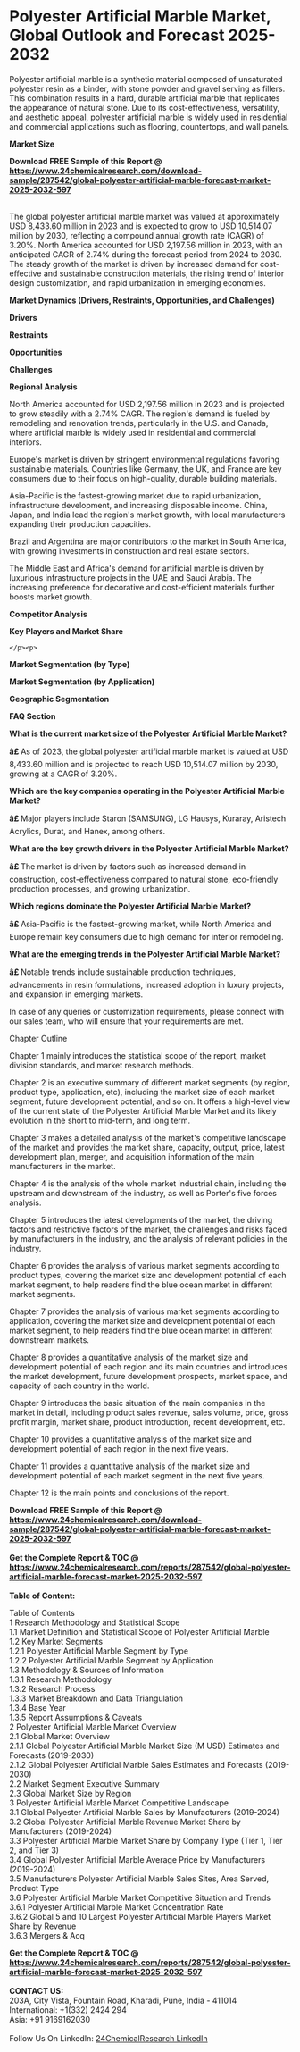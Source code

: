 <h1>Polyester Artificial Marble Market, Global Outlook and Forecast 2025-2032</h1><p>Polyester artificial marble is a synthetic material composed of unsaturated polyester resin as a binder, with stone powder and gravel serving as fillers. This combination results in a hard, durable artificial marble that replicates the appearance of natural stone. Due to its cost-effectiveness, versatility, and aesthetic appeal, polyester artificial marble is widely used in residential and commercial applications such as flooring, countertops, and wall panels.</p><p>
<strong>Market Size</strong></p><p>
</p><div><b>Download FREE Sample of this Report @ 
            <a href="https://www.24chemicalresearch.com/download-sample/287542/global-polyester-artificial-marble-forecast-market-2025-2032-597">
            https://www.24chemicalresearch.com/download-sample/287542/global-polyester-artificial-marble-forecast-market-2025-2032-597</a></b></div><br><p>The global polyester artificial marble market was valued at approximately USD 8,433.60 million in 2023 and is expected to grow to USD 10,514.07 million by 2030, reflecting a compound annual growth rate (CAGR) of 3.20%. North America accounted for USD 2,197.56 million in 2023, with an anticipated CAGR of 2.74% during the forecast period from 2024 to 2030. The steady growth of the market is driven by increased demand for cost-effective and sustainable construction materials, the rising trend of interior design customization, and rapid urbanization in emerging economies.</p><p>
<strong>Market Dynamics (Drivers, Restraints, Opportunities, and Challenges)</strong></p><p>
<strong>Drivers</strong></p><p>
</p><p>
<strong>Restraints</strong></p><p>
</p><p>
<strong>Opportunities</strong></p><p>
</p><p>
<strong>Challenges</strong></p><p>
</p><p>
<strong>Regional Analysis</strong></p><p>
</p><p>
</p><p>North America accounted for USD 2,197.56 million in 2023 and is projected to grow steadily with a 2.74% CAGR. The region's demand is fueled by remodeling and renovation trends, particularly in the U.S. and Canada, where artificial marble is widely used in residential and commercial interiors.</p><p>
</p><p>
</p><p>Europe's market is driven by stringent environmental regulations favoring sustainable materials. Countries like Germany, the UK, and France are key consumers due to their focus on high-quality, durable building materials.</p><p>
</p><p>
</p><p>Asia-Pacific is the fastest-growing market due to rapid urbanization, infrastructure development, and increasing disposable income. China, Japan, and India lead the region's market growth, with local manufacturers expanding their production capacities.</p><p>
</p><p>
</p><p>Brazil and Argentina are major contributors to the market in South America, with growing investments in construction and real estate sectors.</p><p>
</p><p>
</p><p>The Middle East and Africa's demand for artificial marble is driven by luxurious infrastructure projects in the UAE and Saudi Arabia. The increasing preference for decorative and cost-efficient materials further boosts market growth.</p><p>
<strong>Competitor Analysis</strong></p><p>
<strong>Key Players and Market Share</strong></p><p>

	</p><p>
<strong>Market Segmentation (by Type)</strong></p><p>
</p><p>
<strong>Market Segmentation (by Application)</strong></p><p>
</p><p>
<strong>Geographic Segmentation</strong></p><p>
</p><p>
<strong>FAQ Section</strong></p><p>
<strong>What is the current market size of the Polyester Artificial Marble Market?</strong></p><p>
</p><p><strong>â£ </strong>As of 2023, the global polyester artificial marble market is valued at USD 8,433.60 million and is projected to reach USD 10,514.07 million by 2030, growing at a CAGR of 3.20%.</p><p>
<strong>Which are the key companies operating in the Polyester Artificial Marble Market?</strong></p><p>
</p><p><strong>â£ </strong>Major players include Staron (SAMSUNG), LG Hausys, Kuraray, Aristech Acrylics, Durat, and Hanex, among others.</p><p>
<strong>What are the key growth drivers in the Polyester Artificial Marble Market?</strong></p><p>
</p><p><strong>â£ </strong>The market is driven by factors such as increased demand in construction, cost-effectiveness compared to natural stone, eco-friendly production processes, and growing urbanization.</p><p>
<strong>Which regions dominate the Polyester Artificial Marble Market?</strong></p><p>
</p><p><strong>â£ </strong>Asia-Pacific is the fastest-growing market, while North America and Europe remain key consumers due to high demand for interior remodeling.</p><p>
<strong>What are the emerging trends in the Polyester Artificial Marble Market?</strong></p><p>
</p><p><strong>â£ </strong>Notable trends include sustainable production techniques, advancements in resin formulations, increased adoption in luxury projects, and expansion in emerging markets.</p><p>
</p><p>
</p><p>
In case of any queries or customization requirements, please connect with our sales team, who will ensure that your requirements are met.</p><p>
Chapter Outline</p><p>
Chapter 1 mainly introduces the statistical scope of the report, market division standards, and market research methods.</p><p>
Chapter 2 is an executive summary of different market segments (by region, product type, application, etc), including the market size of each market segment, future development potential, and so on. It offers a high-level view of the current state of the Polyester Artificial Marble Market and its likely evolution in the short to mid-term, and long term.</p><p>
Chapter 3 makes a detailed analysis of the market's competitive landscape of the market and provides the market share, capacity, output, price, latest development plan, merger, and acquisition information of the main manufacturers in the market.</p><p>
Chapter 4 is the analysis of the whole market industrial chain, including the upstream and downstream of the industry, as well as Porter's five forces analysis.</p><p>
Chapter 5 introduces the latest developments of the market, the driving factors and restrictive factors of the market, the challenges and risks faced by manufacturers in the industry, and the analysis of relevant policies in the industry.</p><p>
Chapter 6 provides the analysis of various market segments according to product types, covering the market size and development potential of each market segment, to help readers find the blue ocean market in different market segments.</p><p>
Chapter 7 provides the analysis of various market segments according to application, covering the market size and development potential of each market segment, to help readers find the blue ocean market in different downstream markets.</p><p>
Chapter 8 provides a quantitative analysis of the market size and development potential of each region and its main countries and introduces the market development, future development prospects, market space, and capacity of each country in the world.</p><p>
Chapter 9 introduces the basic situation of the main companies in the market in detail, including product sales revenue, sales volume, price, gross profit margin, market share, product introduction, recent development, etc.</p><p>
Chapter 10 provides a quantitative analysis of the market size and development potential of each region in the next five years.</p><p>
Chapter 11 provides a quantitative analysis of the market size and development potential of each market segment in the next five years.</p><p>
Chapter 12 is the main points and conclusions of the report.</p><div><b>Download FREE Sample of this Report @ 
            <a href="https://www.24chemicalresearch.com/download-sample/287542/global-polyester-artificial-marble-forecast-market-2025-2032-597">
            https://www.24chemicalresearch.com/download-sample/287542/global-polyester-artificial-marble-forecast-market-2025-2032-597</a></b></div><br><div><b>Get the Complete Report & TOC @ 
            <a href="https://www.24chemicalresearch.com/reports/287542/global-polyester-artificial-marble-forecast-market-2025-2032-597">
            https://www.24chemicalresearch.com/reports/287542/global-polyester-artificial-marble-forecast-market-2025-2032-597</a></b></div><br>
            <b>Table of Content:</b><p>Table of Contents<br />
1 Research Methodology and Statistical Scope<br />
1.1 Market Definition and Statistical Scope of Polyester Artificial Marble<br />
1.2 Key Market Segments<br />
1.2.1 Polyester Artificial Marble Segment by Type<br />
1.2.2 Polyester Artificial Marble Segment by Application<br />
1.3 Methodology & Sources of Information<br />
1.3.1 Research Methodology<br />
1.3.2 Research Process<br />
1.3.3 Market Breakdown and Data Triangulation<br />
1.3.4 Base Year<br />
1.3.5 Report Assumptions & Caveats<br />
2 Polyester Artificial Marble Market Overview<br />
2.1 Global Market Overview<br />
2.1.1 Global Polyester Artificial Marble Market Size (M USD) Estimates and Forecasts (2019-2030)<br />
2.1.2 Global Polyester Artificial Marble Sales Estimates and Forecasts (2019-2030)<br />
2.2 Market Segment Executive Summary<br />
2.3 Global Market Size by Region<br />
3 Polyester Artificial Marble Market Competitive Landscape<br />
3.1 Global Polyester Artificial Marble Sales by Manufacturers (2019-2024)<br />
3.2 Global Polyester Artificial Marble Revenue Market Share by Manufacturers (2019-2024)<br />
3.3 Polyester Artificial Marble Market Share by Company Type (Tier 1, Tier 2, and Tier 3)<br />
3.4 Global Polyester Artificial Marble Average Price by Manufacturers (2019-2024)<br />
3.5 Manufacturers Polyester Artificial Marble Sales Sites, Area Served, Product Type<br />
3.6 Polyester Artificial Marble Market Competitive Situation and Trends<br />
3.6.1 Polyester Artificial Marble Market Concentration Rate<br />
3.6.2 Global 5 and 10 Largest Polyester Artificial Marble Players Market Share by Revenue<br />
3.6.3 Mergers & Acq</p><div><b>Get the Complete Report & TOC @ 
            <a href="https://www.24chemicalresearch.com/reports/287542/global-polyester-artificial-marble-forecast-market-2025-2032-597">
            https://www.24chemicalresearch.com/reports/287542/global-polyester-artificial-marble-forecast-market-2025-2032-597</a></b></div><br><b>CONTACT US:</b><br>
            203A, City Vista, Fountain Road, Kharadi, Pune, India - 411014<br>
            International: +1(332) 2424 294<br>
            Asia: +91 9169162030 <br><br>
            Follow Us On LinkedIn: <a href="https://www.linkedin.com/company/24chemicalresearch/">24ChemicalResearch LinkedIn</a>